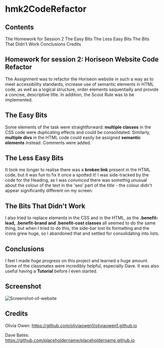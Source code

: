 # hmk2CodeRefactor
## Contents
The Homework for Session 2
The Easy Bits
The Less Easy Bits
The Bits That Didn't Work
Conclusions
Credits
## Homework for session 2: Horiseon Website Code Refactor
The Assignment was to refactor the Horiseon website in such a way as to meet accessibility standards, increase use of semantic elements in HTML code, as well as a logical structure, order elements sequentially and provide a concise, descriptive title. In addition, the Scout Rule was to be implemented.
## The Easy Bits
Some elements of the task were straightforward: **multiple classes** in the CSS code were duplicating effects and could be consolidated. Similarly, **multiple divs** in the HTML code could easily be assigned **semantic elements** instead. Comments were added.
## The Less Easy Bits
It took me longer to realise there was a **broken link** present in the HTML code, but it was fun to fix it once a spotted it! I was side-tracked by the code for the Heading, as I was *convinced* there was somethig unusual about the colour of the text in the 'seo' part of the title - the colour didn't appear significantly different on my screen.
## The Bits That Didn't Work
I also tried to replace elements in the CSS and in the HTML, as the **.benefit-lead, .benefit-brand and .benefit-cost classes** all seemed to do the same thing, but when I tried to do this, the side-bar lost its formatting and the icons grew huge, so I abandoned that and settled for consolidating into lists.
## Conclusions
I feel I made *huge* progress on this project and learned a huge amount. Some of the classmates were incredibly helpful, especially Dave. It was also useful having a **Tutorial** before I even started.
## Screenshot
![Screenshot-of-website](https://drewbassett24.github.io/hmk2CodeRefactor/)
## Credits
Olivia Owen:  https://github.com/oliviaowen1/oliviaowen1.github.io

Dave Bates:    https://github.com/placeholdername/placeholdername.github.io

